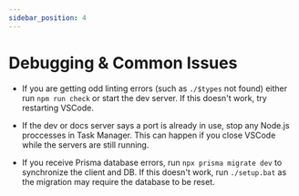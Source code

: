 ```yaml
---
sidebar_position: 4
---
```


# Debugging & Common Issues

- If you are getting odd linting errors (such as `./$types` not found) either run `npm run check` or start the dev server. If this doesn't work, try restarting VSCode.

- If the dev or docs server says a port is already in use, stop any Node.js proccesses in Task Manager. This can happen if you close VSCode while the servers are still running.

- If you receive Prisma database errors, run `npx prisma migrate dev` to synchronize the client and DB. If this doesn't work, run `./setup.bat` as the migration may require the database to be reset.
